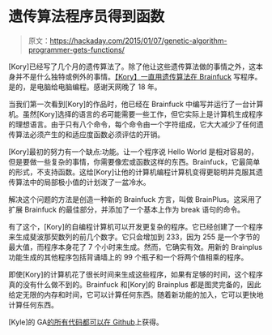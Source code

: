 # 遗传算法程序员得到函数

> 原文：<https://hackaday.com/2015/01/07/genetic-algorithm-programmer-gets-functions/>

[Kory]已经写了几个月的遗传算法了。除了他让这些遗传算法做的事情之外，这本身并不是什么独特或例外的事情。[【Kory】一直用遗传算法在 Brainfuck](http://www.primaryobjects.com/CMS/Article163) 写程序。是的，是电脑给电脑编程。感谢天网晚了 18 年。

当我们第一次看到[Kory]的作品时，他已经在 Brainfuck 中编写并运行了一台计算机。虽然[Kory]选择的语言的*名*可能需要一些工作，但它实际上是计算机生成程序的理想语言。由于只有八个命令，每个命令由一个字符组成，它大大减少了任何遗传算法必须产生的和适应度函数必须评估的开销。

[Kory]最初的努力有一个缺点:功能。让一个程序说 Hello World 是相对容易的，但是要做一些复杂的事情，你需要像宏或函数这样的东西。Brainfuck，它最简单的形式，不支持函数。这给[Kory]让他的计算机编程计算机变得更聪明并克服其遗传算法中的局部极小值的计划泼了一盆冷水。

解决这个问题的方法是创造一种新的 Brainfuck 方言，叫做 BrainPlus。这采用了扩展 Brainfuck 的最佳部分，并添加了一个基本上作为 break 语句的命令。

有了这个，[Kory]的自编程计算机可以开发更复杂的程序。它已经创建了一个程序来生成斐波那契数列的前几个数字。它只会增加到 233，因为 255 是一个字节的最大值，而程序本身花了 7 个小时来生成。然而，它确实有效。用新的 Brainplus 功能生成的其他程序包括背诵墙上的 99 个瓶子和一个将两个值相乘的程序。

即使[Kory]的计算机花了很长时间来生成这些程序，如果有足够的时间，这个程序真的没有什么做不到的。Brainfuck 和[Kory]的 Brainplus 都是图灵完备的，因此给定无限的内存和时间，它可以计算任何东西。随着新功能的加入，它可以更快地计算任何东西。

[Kyle]的 GA[的所有代码都可以在 Github](https://github.com/primaryobjects/AI-Programmer)上获得。